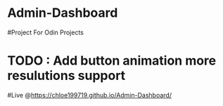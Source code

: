 # Admin-Dashboard
#Project For Odin Projects

# TODO : Add button animation more resulutions support


#Live @https://chloe199719.github.io/Admin-Dashboard/
